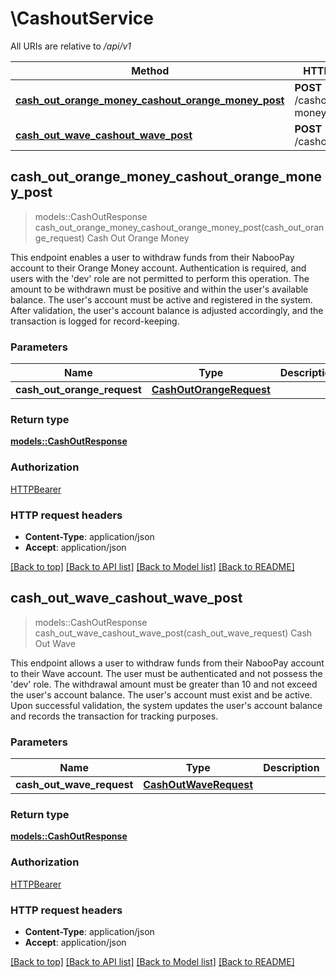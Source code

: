 # \CashoutService

All URIs are relative to */api/v1*

Method | HTTP request | Description
------------- | ------------- | -------------
[**cash_out_orange_money_cashout_orange_money_post**](CashoutService.md#cash_out_orange_money_cashout_orange_money_post) | **POST** /cashout/orange-money | Cash Out Orange Money
[**cash_out_wave_cashout_wave_post**](CashoutService.md#cash_out_wave_cashout_wave_post) | **POST** /cashout/wave | Cash Out Wave



## cash_out_orange_money_cashout_orange_money_post

> models::CashOutResponse cash_out_orange_money_cashout_orange_money_post(cash_out_orange_request)
Cash Out Orange Money

This endpoint enables a user to withdraw funds from their NabooPay account to their Orange Money account. Authentication is required, and users with the 'dev' role are not permitted to perform this operation. The amount to be withdrawn must be positive and within the user's available balance. The user's account must be active and registered in the system. After validation, the user's account balance is adjusted accordingly, and the transaction is logged for record-keeping.

### Parameters


Name | Type | Description  | Required | Notes
------------- | ------------- | ------------- | ------------- | -------------
**cash_out_orange_request** | [**CashOutOrangeRequest**](CashOutOrangeRequest.md) |  | [required] |

### Return type

[**models::CashOutResponse**](CashOutResponse.md)

### Authorization

[HTTPBearer](../README.md#HTTPBearer)

### HTTP request headers

- **Content-Type**: application/json
- **Accept**: application/json

[[Back to top]](#) [[Back to API list]](../README.md#documentation-for-api-endpoints) [[Back to Model list]](../README.md#documentation-for-models) [[Back to README]](../README.md)


## cash_out_wave_cashout_wave_post

> models::CashOutResponse cash_out_wave_cashout_wave_post(cash_out_wave_request)
Cash Out Wave

This endpoint allows a user to withdraw funds from their NabooPay account to their Wave account. The user must be authenticated and not possess the 'dev' role. The withdrawal amount must be greater than 10 and not exceed the user's account balance. The user's account must exist and be active. Upon successful validation, the system updates the user's account balance and records the transaction for tracking purposes.

### Parameters


Name | Type | Description  | Required | Notes
------------- | ------------- | ------------- | ------------- | -------------
**cash_out_wave_request** | [**CashOutWaveRequest**](CashOutWaveRequest.md) |  | [required] |

### Return type

[**models::CashOutResponse**](CashOutResponse.md)

### Authorization

[HTTPBearer](../README.md#HTTPBearer)

### HTTP request headers

- **Content-Type**: application/json
- **Accept**: application/json

[[Back to top]](#) [[Back to API list]](../README.md#documentation-for-api-endpoints) [[Back to Model list]](../README.md#documentation-for-models) [[Back to README]](../README.md)

